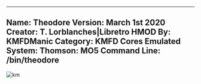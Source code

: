 -----------------------
Name: Theodore
Version: March 1st 2020
Creator: T. Lorblanches|Libretro
HMOD By: KMFDManic
Category: KMFD Cores
Emulated System: Thomson: MO5
Command Line: /bin/theodore
-----------------------
![km](https://i.imgur.com/QG1qF1u.png)
